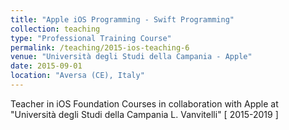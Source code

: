 ```yaml
---
title: "Apple iOS Programming - Swift Programming"
collection: teaching
type: "Professional Training Course"
permalink: /teaching/2015-ios-teaching-6
venue: "Università degli Studi della Campania - Apple"
date: 2015-09-01
location: "Aversa (CE), Italy"
---
```


Teacher in iOS Foundation Courses in collaboration with Apple at "Università degli Studi della Campania L. Vanvitelli" [ 2015-2019 ]